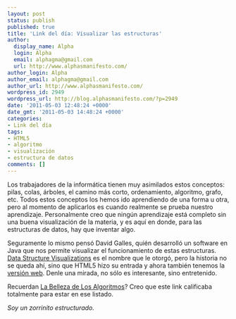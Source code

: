 ```yaml
---
layout: post
status: publish
published: true
title: 'Link del día: Visualizar las estructuras'
author:
  display_name: Alpha
  login: Alpha
  email: alphagma@gmail.com
  url: http://www.alphasmanifesto.com/
author_login: Alpha
author_email: alphagma@gmail.com
author_url: http://www.alphasmanifesto.com/
wordpress_id: 2949
wordpress_url: http://blog.alphasmanifesto.com/?p=2949
date: '2011-05-03 12:48:24 +0000'
date_gmt: '2011-05-03 14:48:24 +0000'
categories:
- Link del día
tags:
- HTML5
- algoritmo
- visualización
- estructura de datos
comments: []
---
```


Los trabajadores de la informática tienen muy asimilados estos conceptos: pilas, colas, árboles, el camino más corto, ordenamiento, algoritmo, grafo, etc. Todos estos conceptos los hemos ido aprendiendo de una forma u otra, pero al momento de aplicarlos es cuando realmente se prueba nuestro aprendizaje. Personalmente creo que ningún aprendizaje está completo sin una buena visualización de la materia, y es aquí en donde, para las estructuras de datos, hay que inventar algo.

Seguramente lo mismo pensó David Galles, quién desarrolló  un software en Java que nos permite visualizar el funcionamiento de estas estructuras. <a href="http://www.cs.usfca.edu/~galles/visualization/java/download.html">Data Structure Visualizations</a> es el nombre que le otorgó, pero la historia no se queda ahí, sino que HTML5 hizo su entrada y ahora también tenemos la <a href="http://www.cs.usfca.edu/~galles/visualization/Algorithms.html">versión web</a>. Denle una mirada, no sólo es interesante, sino entretenido.

Recuerdan <a href="https://blog.alphasmanifesto.com/2010/08/24/link-del-dia-la-belleza-de-los-algoritmos/">La Belleza de Los Algoritmos</a>? Creo que este link calificaba totalmente para estar en ese listado.

_Soy un zorrinito estructurado._
